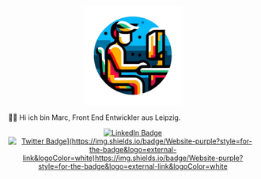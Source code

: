 
<p align="center">
  <img src="./Programmer.png" alt="Bildbeschreibung" width="200">
</p>

  
👋🏻 Hi ich bin Marc, Front End Entwickler aus Leipzig. 

<div id="badges" align="center">
  <a href="your-linkedin-URL">
    <img src="https://img.shields.io/badge/LinkedIn-blue?style=for-the-badge&logo=linkedin&logoColor=white" alt="LinkedIn Badge"/>
  </a>
 
  <a href="your-twitter-URL">
    <img src="[https://img.shields.io/badge/Website-purple" alt="Twitter Badge](https://img.shields.io/badge/Website-purple?style=for-the-badge&logo=external-link&logoColor=white)https://img.shields.io/badge/Website-purple?style=for-the-badge&logo=external-link&logoColor=white"/>
  </a>

</div>
